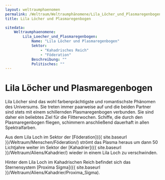 ```yaml
---
layout: weltraumphaenomen
permalink: /Weltraum/Weltraumphänomene/Lila_Löcher_und_Plasmaregenbogen
title: Lila Löcher und Plasmaregenbogen

sitedata:
    Weltraumphaenomene:
        Lila_Loecher_und_Plasmaregenbogen:
            Name: "Lila Löcher und Plasmaregenbogen"
            Sektor:
                - "Kahadrisches Reich"
                - "Föderation"
            Beschreibung: ""
            Politisches: ""
---
```


# Lila Löcher und Plasmaregenbogen

Lila Löcher sind das wohl farbenprächtigste und romantischste Phänomen des Universums. Sie treten immer paarweise auf und die beiden Partner sind stets mit einem schillernden Plasmaregenbogen verbunden. Sie sind daher ein beliebtes Ziel für die Flitterwochen. Schiffe, die durch den Plasmaregenbogen fliegen, schimmern anschließend dauerhaft in allen Spektralfarben.

Aus dem Lila Loch im Sektor der [Föderation]({{ site.baseurl }}/Weltraum/Menschen/Föderation/) strömt das Plasma heraus um dann 50 Lichtjahre weiter im Sektor der [Kahadrier]({{ site.baseurl }}/Weltraum/Aliens/Kahadrier/) wieder in einem Lila Loch zu verschwinden.

Hinter dem Lila Loch im Kahadrischen Reich befindet sich das Sternensystem [Proxima Sigma]({{ site.baseurl }}/Weltraum/Aliens/Kahadrier/Proxima_Sigma).

